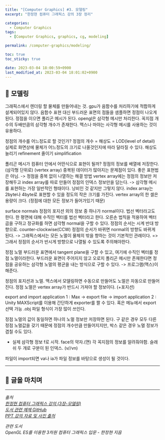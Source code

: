 ```yaml
---
title: "[Computer Graphics] #3. 모델링"
excerpt: "한정현 컴퓨터 그래픽스 강의 3장 정리"

categories:
  - Computer Graphics
tags:
  - [Computer Graphics, graphics, cg, modeling]

permalink: /computer-graphics/modeling/

toc: true
toc_sticky: true

date: 2023-03-04 18:00:59+0900
last_modified_at: 2023-03-04 18:01:02+0900
---
```


## 👻 모델링
그래픽스에서 렌더링 할 물체를 만들어내는 것.
gpu가 음함수를 처리하기에 적합하게 설계되어있지 않다. 음함수 표현 대신 부드러운 표면의 점들을 샘플하면 정점이 나오게 된다. 정점을 이으면 폴리곤 메시가 된다. opengl은 삼각형 메시만 처리한다. 꼭지점 개수의 두배만큼의 삼각형 개수가 존재한다.
맥스나 마야는 사각형 메시를 사용하는 것이 유용하다.

정점의 개수를 어느정도로 할 것인가?
정점의 개수 = 해상도 = LOD(level of detail)
실제로 화면상에 물체가 어느정도의 크기로 나올것인지에 따라 달라질 수 있다.
해상도 늘리기 refinement
줄이기 simplification

폴리곤 메시가 컴퓨터 안에서 어떤식으로 표현이 될까?
정점의 정보를 배열에 저장한다. (삼각형 단위로) (vertex array)
중복된 데이터가 많아지는 문제점이 있다. 좋은 표현법은 아님.
-> 정점을 중복 없이 나열하는 해결 방법
vertex array에는 정점의 정보만 저장해두고 index array를 따로 만들어 정점의 인덱스 정보만을 담는다.
-> 삼각형 메시를 표현하는 가장 일반적인 형태이다.
낭비인 것 같지만 그렇지 않다. index array는 2byte나 4byte로 표현할 수 있을 정도의 작은 크기를 가진다.
vertex array의 한 셀은 용량이 크다. (정점에 대한 모든 정보가 들어가있기 때문)

surface normals
정점의 포지션 외의 정보 중 하나가 normal이다. 법선 벡터라고도 한다. 한 평면에 대해 수직인 벡터를 법선 벡터라고 한다.
오른손 법칙을 적용하여 벡터곱을 구하고 정규화를 하면 삼각형 normal을 구할 수 있다.
정점의 순서는 시계 반대 방향으로. counter-clockwise(CCW)
정점의 순서가 바뀌면 normal의 방향도 바뀌게 된다. -> 그래픽스에서는 모든 노멀이 물체의 밖을 향하는 것이 기본적인 관례이다. => 그래서 정점의 순서가 반시게 방향으로 나열될 수 있도록 주의해야한다.

정점 노멀
부드러운 표면에서 tangent plane을 구할 수 있고, 여기에 수직인 벡터를 정점 노멀이라한다. 부드러운 표면이 주어지지 않고 오로지 폴리곤 메시만 존재한다면 정점을 공유하는 삼각형 노멀의 평균을 내는 방식으로 구할 수 있다. -> 프로그램(맥스)이 해준다.

정점의 포지션과 노멀.
맥스에서 모델링하면 수동으로 만들어도 노멀은 자동으로 만들어진다.
정점 노멀은 vertex array가 반드시 가져야 할 정보이다. (+포지션)

export and import
application 1 : Max
-> export
file
-> import
application 2 : Unity
MAXScript를 이용해 간단하게 exporter를 짤 수 있다. 혹은 메뉴에서 export 선택 가능
.obj 파일 형식이 가장 많이 쓰인다.

정점 노멀의 값이 동일하면 하나의 노멀 정보만 저장하면 된다. 구 같은 경우 모두 다른 정점 노멀값을 갖기 때문에 정점의 개수만큼 만들어지지만, 박스 같은 경우 노멀 정보가 겹칠 수도 있다.

+ 실제 삼각형 정보
f로 시작. face의 약자.(면)
각 꼭지점의 정보를 알려줘야함. 슬래쉬 두 개로 구분이 된 인덱스. (v//vn)

파일이 import되면 va나 ia가 파일 정보를 바탕으로 생성이 될 것이다.


***

## 👻 글을 마치며


***

_출처_   
_[한정현 컴퓨터 그래픽스 강의 (3장-모델링)](https://youtu.be/CAfdIW8M6HA)_   
_[도서 관련 예제 GitHub](https://github.com/medialab-ku/openGLESbook)_   
_[PPT 강의 자료 및 사진 출처](https://media.korea.ac.kr/books/)_

_관련 도서_   
_OpenGL ES를 이용한 3차원 컴퓨터 그래픽스 입문 - 한정현 지음_   